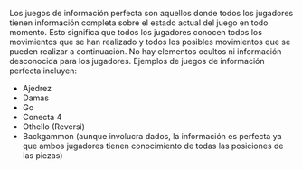Los juegos de información perfecta son aquellos donde todos los jugadores tienen información completa sobre el estado actual del juego en todo momento. Esto significa que todos los jugadores conocen todos los movimientos que se han realizado y todos los posibles movimientos que se pueden realizar a continuación. No hay elementos ocultos ni información desconocida para los jugadores. Ejemplos de juegos de información perfecta incluyen:

- Ajedrez
- Damas
- Go
- Conecta 4
- Othello (Reversi)
- Backgammon (aunque involucra dados, la información es perfecta ya que ambos jugadores tienen conocimiento de todas las posiciones de las piezas)